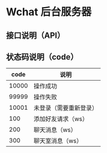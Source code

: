 # Wchat 后台服务器

## 接口说明（API）


## 状态码说明（code）

code|说明
---|---
10000|操作成功
99999|操作失败
10001|未登录（需要重新登录）
100|添加好友请求（ws）
200|聊天消息（ws）
300|聊天室消息（ws）
